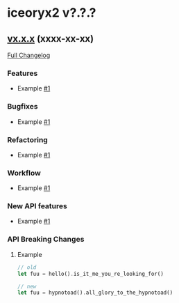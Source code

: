 # iceoryx2 v?.?.?

## [vx.x.x](https://github.com/larry-robotics/iceoryx2/tree/vx.x.x) (xxxx-xx-xx) <!--NOLINT remove this when tag is set-->

[Full Changelog](https://github.com/larry-robotics/iceoryx2/compare/vx.x.x...vx.x.x) <!--NOLINT remove this when tag is set-->

### Features

 * Example [#1](https://github.com/larry-robotics/iceoryx2/issues/1)

### Bugfixes

 * Example [#1](https://github.com/larry-robotics/iceoryx2/issues/1)

### Refactoring

 * Example [#1](https://github.com/larry-robotics/iceoryx2/issues/1)

### Workflow

 * Example [#1](https://github.com/larry-robotics/iceoryx2/issues/1)

### New API features

 * Example [#1](https://github.com/larry-robotics/iceoryx2/issues/1)

### API Breaking Changes

1. Example

    ```rust
    // old
    let fuu = hello().is_it_me_you_re_looking_for()

    // new
    let fuu = hypnotoad().all_glory_to_the_hypnotoad()
    ```
